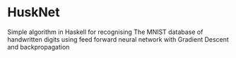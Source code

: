 # HuskNet
Simple algorithm in Haskell for recognising The MNIST database of handwritten digits using feed forward neural network with Gradient Descent  and backpropagation
